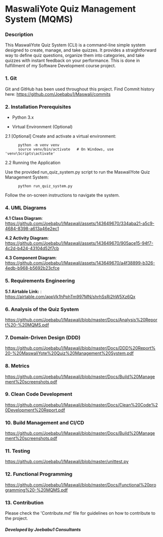 # **MaswaliYote Quiz Management System (MQMS)**

### Description

This MaswaliYote Quiz System (CLI) is a command-line simple system designed to create, manage, and take quizzes. It provides a straightforward way to define quiz questions, organize them into categories, and take quizzes with instant feedback on your performance. This is done in fulfillment of my Software Development course project.

### 1. Git
Git and GitHub has been used throughout this project. 
Find Commit history here: https://github.com/Joebabu1/Maswali/commits

### 2. Installation Prerequisites

+ Python 3.x

+ Virtual Environment (Optional)

2.1 [Optional] Create and activate a virtual environment:

          python -m venv venv
          source venv/bin/activate   # On Windows, use 'venv\Scripts\activate'

2.2 Running the Application

Use the provided run_quiz_system.py script to run the MaswaliYote Quiz Management System:

          python run_quiz_system.py

Follow the on-screen instructions to navigate the system.

### 4. UML Diagrams

**4.1 Class Diagram**:      
https://github.com/Joebabu1/Maswali/assets/143649670/334aba21-a5c9-4684-8398-a613a46e2ec1

 **4.2 Activity Diagram**:    
 https://github.com/Joebabu1/Maswali/assets/143649670/905ace15-94f7-4c2d-b424-43104d52f7cb

**4.3 Component Diagram**: 
https://github.com/Joebabu1/Maswali/assets/143649670/a4f38899-b326-4edb-b968-b5692b23cfce


### 5. Requirements Engineering
   
**5.1 Airtable Link:** :     https://airtable.com/appVk1hPphTm997MN/shrhSsRi2hW5Xz6Qx

### 6. Analysis of the Quiz System
 
https://github.com/Joebabu1/Maswali/blob/master/Docs/Analysis%20Report%20-%20MQMS.pdf

### 7. Domain-Driven Design (DDD)

https://github.com/Joebabu1/Maswali/blob/master/Docs/DDD%20Report%20-%20MaswaliYote%20Quiz%20Management%20System.pdf

### 8. Metrics

https://github.com/Joebabu1/Maswali/blob/master/Docs/Build%20Management%20screenshots.pdf 

### 9. Clean Code Development

https://github.com/Joebabu1/Maswali/blob/master/Docs/Clean%20Code%20Development%20Report.pdf

### 10. Build Management and CI/CD

https://github.com/Joebabu1/Maswali/blob/master/Docs/Build%20Management%20screenshots.pdf

### 11. Testing

https://github.com/Joebabu1/Maswali/blob/master/unittest.py

### 12. Functional Programming

https://github.com/Joebabu1/Maswali/blob/master/Docs/Functional%20programming%20-%20MQMS.pdf

### 13. Contribution

Please check the 'Contribute.md' file for guidelines on how to contribute to the project.

  ##### Developed by Joebabu1 Consultants
